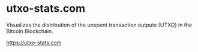 # utxo-stats.com

Visualizes the distribution of the unspent transaction outputs (UTXO) in the Bitcoin Blockchain.

<https://utxo-stats.com>
